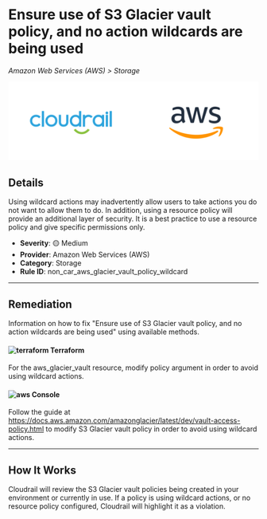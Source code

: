 # Ensure use of S3 Glacier vault policy, and no action wildcards are being used

*Amazon Web Services (AWS) > Storage*

![Cloudrail and Amazon Web Services (AWS) logos](../images/cloudrail_aws.png)

## Details
Using wildcard actions may inadvertently allow users to take actions you do not want to allow them to do. In addition, using a resource policy will provide an additional layer of security. It is a best practice to use a resource policy and give specific permissions only.

- **Severity**: 🟡 Medium
- **Provider**: Amazon Web Services (AWS)
- **Category**: Storage
- **Rule ID**: non_car_aws_glacier_vault_policy_wildcard

---

## Remediation
Information on how to fix "Ensure use of S3 Glacier vault policy, and no action wildcards are being used" using available methods.


####  <img src="../_media/emojis/terraform.png" alt="terraform" width="20"/>  Terraform
For the aws_glacier_vault resource, modify policy argument in order to avoid using wildcard actions.










####  <img src="../_media/emojis/aws.png" alt="aws" width="20"/> Console
Follow the guide at <https://docs.aws.amazon.com/amazonglacier/latest/dev/vault-access-policy.html> to modify S3 Glacier vault policy in order to avoid using wildcard actions.




---

## How It Works
Cloudrail will review the S3 Glacier vault policies being created in your environment or currently in use. If a policy is using wildcard actions, or no resource policy configured, Cloudrail will highlight it as a violation.